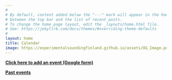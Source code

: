 ```yaml
---
#
# By default, content added below the "---" mark will appear in the home page
# between the top bar and the list of recent posts.
# To change the home page layout, edit the _layouts/home.html file.
# See: https://jekyllrb.com/docs/themes/#overriding-theme-defaults
#
layout: home
title: Calendar
image: https://experimentalsoundingfinland.github.io/assets/OG_Image.png
---
```


**[Click here to add an event (Google form)](https://forms.gle/9Cb2oSwamWKdqRru8)**

**[Past events](https://experimentalsoundingfinland.github.io/past_events)**
